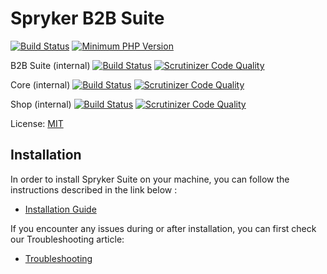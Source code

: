 # Spryker B2B Suite
[![Build Status](https://api.travis-ci.org/spryker-shop/suite-b2b.svg?branch=master)](https://travis-ci.org/spryker-shop/suite-b2b)
[![Minimum PHP Version](https://img.shields.io/badge/php-%3E%3D%207.1-8892BF.svg)](https://php.net/)

B2B Suite (internal)
[![Build Status](https://travis-ci.com/spryker/suite-b2b-nonsplit.svg?token=7jVDNZFJxpvBrFetYhbF&branch=master)](https://travis-ci.com/spryker/suite-b2b-nonsplit)
[![Scrutinizer Code Quality](https://scrutinizer-ci.com/g/spryker/suite-b2b-nonsplit/badges/quality-score.png?b=master&s=bd1f64c27e30a53590063d808335d7957af612d0)](https://scrutinizer-ci.com/g/spryker/suite-b2b-nonsplit/?branch=master)

Core (internal)
[![Build Status](https://travis-ci.com/spryker/spryker.svg?token=7jVDNZFJxpvBrFetYhbF&branch=master)](https://travis-ci.com/spryker/spryker)
[![Scrutinizer Code Quality](https://scrutinizer-ci.com/g/spryker/spryker/badges/quality-score.png?b=master&s=25d80f2c1a93b3ae4d907ea8e75800a87469f088)](https://scrutinizer-ci.com/g/spryker/spryker/?branch=master)

Shop (internal)
[![Build Status](https://travis-ci.com/spryker/spryker-shop.svg?token=7jVDNZFJxpvBrFetYhbF&branch=master)](https://travis-ci.com/spryker/spryker-shop)
[![Scrutinizer Code Quality](https://scrutinizer-ci.com/g/spryker/spryker-shop/badges/quality-score.png?b=master&s=714e779da63d6a6fc0c8844cbfb252c66e286b96)](https://scrutinizer-ci.com/g/spryker/spryker-shop/?branch=master)

License: [MIT](LICENSE)

## Installation
In order to install Spryker Suite on your machine, you can follow the instructions described in the link below :

* [Installation Guide](https://academy.spryker.com/getting_started/installation_guide.html)


If you encounter any issues during or after installation, you can first check our Troubleshooting article:

* [Troubleshooting](https://academy.spryker.com/getting_started/troubleshooting.html)
